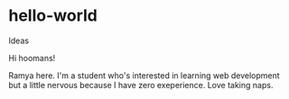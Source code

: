 # hello-world
Ideas

Hi hoomans!

Ramya here. I'm a student who's interested in learning web development but
a little nervous because I have zero exeperience. Love taking naps.

